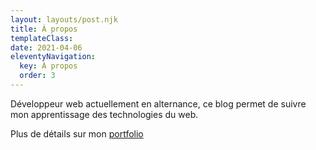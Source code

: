 ```yaml
---
layout: layouts/post.njk
title: À propos
templateClass: 
date: 2021-04-06
eleventyNavigation:
  key: À propos
  order: 3
---
```


Développeur web actuellement en alternance, 
ce blog permet de suivre mon apprentissage des technologies du web.

Plus de détails sur mon [portfolio](https://etienne-dayre.fr/) 
